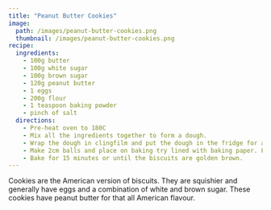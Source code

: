 ```yaml
---
title: "Peanut Butter Cookies"
image: 
  path: /images/peanut-butter-cookies.png
  thumbnail: /images/peanut-butter-cookies.png
recipe:
  ingredients:
    - 100g butter
    - 100g white sugar
    - 100g brown sugar
    - 120g peanut butter
    - 1 eggs 
    - 200g flour 
    - 1 teaspoon baking powder
    - pinch of salt
  directions:
    - Pre-heat oven to 180C 
    - Mix all the ingredients together to form a dough.
    - Wrap the dough in clingfilm and put the dough in the fridge for an hour.
    - Make 2cm balls and place on baking try lined with baking paper. Flatten the balls
    - Bake for 15 minutes or until the biscuits are golden brown.
---
```


Cookies are the American version of biscuits. They are squishier and generally have eggs and a combination of white and brown sugar. These cookies have peanut butter for that all American flavour.